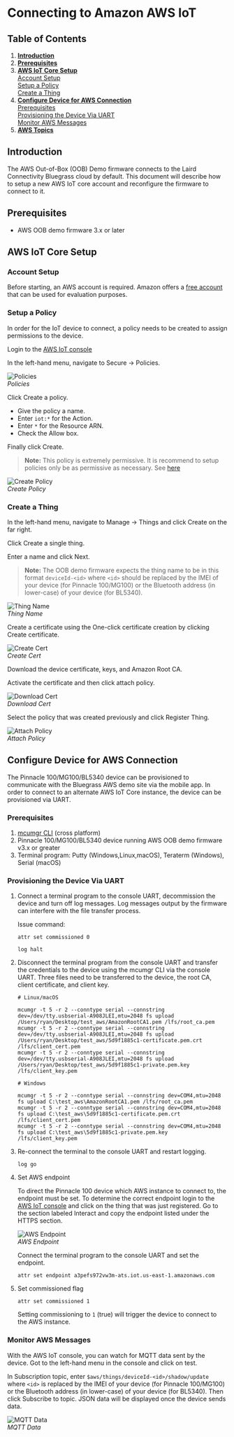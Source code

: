 # Connecting to Amazon AWS IoT

## Table of Contents

1. **[Introduction](#introduction)**
2. **[Prerequisites](#prerequisites)**
3. **[AWS IoT Core Setup](#aws-iot-core-setup)**  
   [Account Setup](#account-setup)  
   [Setup a Policy](#setup-a-policy)  
   [Create a Thing](#create-a-thing)
4. **[Configure Device for AWS Connection](#configure-device-for-aws-connection)**  
   [Prerequisites](#prerequisites)  
   [Provisioning the Device Via UART](#provisioning-the-device-via-uart)  
   [Monitor AWS Messages](#monitor-aws-messages)
5. **[AWS Topics](aws_topics.md)**

## Introduction

The AWS Out-of-Box (OOB) Demo firmware connects to the Laird Connectivity Bluegrass cloud by default. This document will describe how to setup a new AWS IoT core account and reconfigure the firmware to connect to it.

## Prerequisites

- AWS OOB demo firmware 3.x or later

## AWS IoT Core Setup

### Account Setup

Before starting, an AWS account is required. Amazon offers a [free account](https://aws.amazon.com/free) that can be used for evaluation purposes.

### Setup a Policy

In order for the IoT device to connect, a policy needs to be created to assign permissions to the device.

Login to the [AWS IoT console](https://console.aws.amazon.com/iot/)

In the left-hand menu, navigate to Secure -> Policies.

![Policies](images/aws/policies.png)  
_Policies_

Click Create a policy.

- Give the policy a name.
- Enter `iot:*` for the Action.
- Enter `*` for the Resource ARN.
- Check the Allow box.

Finally click Create.

> **Note:** This policy is extremely permissive. It is recommend to setup policies only be as permissive as necessary. See [here](https://docs.aws.amazon.com/iot/latest/developerguide/device-shadow-mqtt.html?icmpid=docs_iot_console)

![Create Policy](images/aws/create_policy.png)  
_Create Policy_

### Create a Thing

In the left-hand menu, navigate to Manage -> Things and click Create on the far right.

Click Create a single thing.

Enter a name and click Next.

> **Note:** The OOB demo firmware expects the thing name to be in this format `deviceId-<id>` where `<id>` should be replaced by the IMEI of your device (for Pinnacle 100/MG100) or the Bluetooth address (in lower-case) of your device (for BL5340).

![Thing Name](images/aws/thing_name.png)  
_Thing Name_

Create a certificate using the One-click certificate creation by clicking Create certificate.

![Create Cert](images/aws/create_cert.png)  
_Create Cert_

Download the device certificate, keys, and Amazon Root CA.

Activate the certificate and then click attach policy.

![Download Cert](images/aws/download_cert.png)  
_Download Cert_

Select the policy that was created previously and click Register Thing.

![Attach Policy](images/aws/attach_policy.png)  
_Attach Policy_

## Configure Device for AWS Connection

The Pinnacle 100/MG100/BL5340 device can be provisioned to communicate with the Bluegrass AWS demo site via the mobile app. In order to connect to an alternate AWS IoT Core instance, the device can be provisioned via UART.

### Prerequisites

1. [mcumgr CLI](https://github.com/apache/mynewt-mcumgr#command-line-tool) (cross platform)
2. Pinnacle 100/MG100/BL5340 device running AWS OOB demo firmware v3.x or greater
3. Terminal program: Putty (Windows,Linux,macOS), Teraterm (Windows), Serial (macOS)

### Provisioning the Device Via UART

1. Connect a terminal program to the console UART, decommission the device and turn off log messages. Log messages output by the firmware can interfere with the file transfer process.

   Issue command:

   ```
   attr set commissioned 0

   log halt
   ```

2. Disconnect the terminal program from the console UART and transfer the credentials to the device using the mcumgr CLI via the console UART. Three files need to be transferred to the device, the root CA, client certificate, and client key.

   ```
   # Linux/macOS

   mcumgr -t 5 -r 2 --conntype serial --connstring dev=/dev/tty.usbserial-A908JLEI,mtu=2048 fs upload /Users/ryan/Desktop/test_aws/AmazonRootCA1.pem /lfs/root_ca.pem
   mcumgr -t 5 -r 2 --conntype serial --connstring dev=/dev/tty.usbserial-A908JLEI,mtu=2048 fs upload /Users/ryan/Desktop/test_aws/5d9f1885c1-certificate.pem.crt /lfs/client_cert.pem
   mcumgr -t 5 -r 2 --conntype serial --connstring dev=/dev/tty.usbserial-A908JLEI,mtu=2048 fs upload /Users/ryan/Desktop/test_aws/5d9f1885c1-private.pem.key /lfs/client_key.pem

   # Windows

   mcumgr -t 5 -r 2 --conntype serial --connstring dev=COM4,mtu=2048 fs upload C:\test_aws\AmazonRootCA1.pem /lfs/root_ca.pem
   mcumgr -t 5 -r 2 --conntype serial --connstring dev=COM4,mtu=2048 fs upload C:\test_aws\5d9f1885c1-certificate.pem.crt /lfs/client_cert.pem
   mcumgr -t 5 -r 2 --conntype serial --connstring dev=COM4,mtu=2048 fs upload C:\test_aws\5d9f1885c1-private.pem.key /lfs/client_key.pem

   ```

3. Re-connect the terminal to the console UART and restart logging.

   ```
   log go
   ```

4. Set AWS endpoint

   To direct the Pinnacle 100 device which AWS instance to connect to, the endpoint must be set. To determine the correct endpoint login to the [AWS IoT console](https://console.aws.amazon.com/iot/) and click on the thing that was just registered. Go to the section labeled Interact and copy the endpoint listed under the HTTPS section.

   ![AWS Endpoint](images/aws/endpoint.png)  
   _AWS Endpoint_

   Connect the terminal program to the console UART and set the endpoint.

   ```
   attr set endpoint a3pefs972vw3m-ats.iot.us-east-1.amazonaws.com
   ```

5. Set commissioned flag

   ```
   attr set commissioned 1
   ```

   Setting commissioning to `1` (true) will trigger the device to connect to the AWS instance.

### Monitor AWS Messages

With the AWS IoT console, you can watch for MQTT data sent by the device. Got to the left-hand menu in the console and click on test.

In Subscription topic, enter `$aws/things/deviceId-<id>/shadow/update` where `<id>` is replaced by the IMEI of your device (for Pinnacle 100/MG100) or the Bluetooth address (in lower-case) of your device (for BL5340). Then click Subscribe to topic. JSON data will be displayed once the device sends data.

![MQTT Data](images/aws/mqtt_data.png)  
_MQTT Data_
